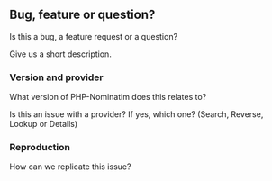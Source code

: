 ## Bug, feature or question?

Is this a bug, a feature request or a question?

Give us a short description.

### Version and provider

What version of PHP-Nominatim does this relates to?

Is this an issue with a provider? If yes, which one? (Search, Reverse, Lookup or Details)

### Reproduction

How can we replicate this issue?
